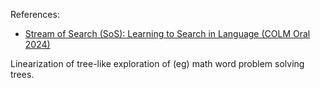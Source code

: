 
References:
- [Stream of Search (SoS): Learning to Search in Language (COLM Oral 2024)](https://youtu.be/DOeVsVUuX4M?si=ahLJrijzN_vGffMs)

Linearization of tree-like exploration of (eg) math word problem solving trees.